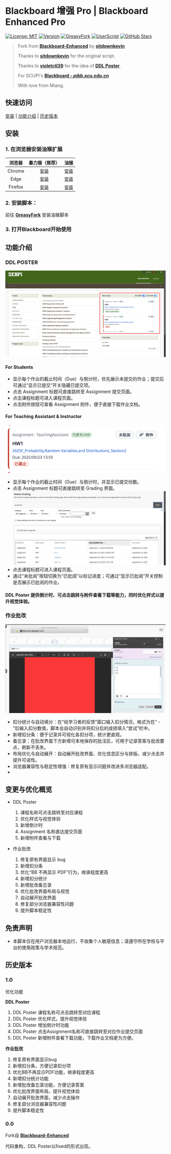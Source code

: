 # Blackboard 增强 Pro | Blackboard Enhanced Pro

[![License: MIT](https://img.shields.io/badge/License-MIT-yellow.svg)](https://opensource.org/licenses/MIT)
[![Version](https://img.shields.io/badge/Version-1.0.2-blue.svg)](https://github.com/YZKnight/Blackboard-Enhanced-Pro)
[![GreasyFork](https://img.shields.io/badge/GreasyFork-Install-brightgreen.svg)](https://greasyfork.org/zh-CN/scripts/550546-blackboard-%E5%A2%9E%E5%BC%BA-pro-blackboard-enhanced-pro)
[![UserScript](https://img.shields.io/badge/UserScript-Tampermonkey%20%7C%20Violentmonkey-orange.svg)](https://www.tampermonkey.net/)
[![GitHub Stars](https://img.shields.io/github/stars/YZKnight/Blackboard-Enhanced-Pro?style=social)](https://github.com/YZKnight/Blackboard-Enhanced-Pro)


> Fork from [**Blackboard-Enhanced**](https://github.com/sitdownkevin/Blackboard-Enhanced/tree/main) by [**sitdownkevin**](https://github.com/sitdownkevin)
> 
> Thanks to [**sitdownkevin**](https://github.com/sitdownkevin) for the original script.
>
> Thanks to [**violetctl39**](https://github.com/violetctl39) for the idea of [**DDL Poster**](https://github.com/violetctl39/pibbEnhanced).
> 
> For SCUPI's [**Blackboard - *pibb.scu.edu.cn***]((https://pibb.scu.edu.cn/webapps/login/))
>
> With love from Miang.


## 快速访问

[安装](#安装) | [功能介绍](#功能介绍) | [历史版本](#历史版本)

## 安装

### 1. 在浏览器安装油猴扩展

| 浏览器  |                                                         暴力猴（推荐）                                                          |                                                                   油猴                                                                    |
| :-----: | :-----------------------------------------------------------------------------------------------------------------------------: | :---------------------------------------------------------------------------------------------------------------------------------------: |
| Chrome  |            [安装](https://chrome.google.com/webstore/detail/violentmonkey/jinjaccalgkegednnccohejagnlnfdag?hl=zh-CN)            |                 [安装](https://chrome.google.com/webstore/detail/tampermonkey/dhdgffkkebhmkfjojejmpbldmpobfkfo?hl=zh-CN)                  |
|  Edge   | [安装](https://microsoftedge.microsoft.com/addons/detail/%E6%9A%B4%E5%8A%9B%E7%8C%B4/eeagobfjdenkkddmbclomhiblgggliao?hl=zh-CN) |                  [安装](https://microsoftedge.microsoft.com/addons/detail/tampermonkey/iikmkjmpaadaobahmlepeloendndfphd)                  |
| Firefox |                              [安装](https://addons.mozilla.org/en-US/firefox/addon/violentmonkey/)                              | [安装](https://addons.mozilla.org/en-US/firefox/addon/tampermonkey/?utm_source=addons.mozilla.org&utm_medium=referral&utm_content=search) |

### 2. 安装脚本：

前往 [**GreasyFork**](https://greasyfork.org/zh-CN/scripts/550546-blackboard-%E5%A2%9E%E5%BC%BA-pro-blackboard-enhanced-pro) 安装油猴脚本

### 3. 打开**Blackboard**开始使用

## 功能介绍

### DDL POSTER
![DDL POSTER](assets/图片1.png)

#### For Students

- 显示每个作业的截止时间（Due）与倒计时，优先展示未提交的作业；提交后可通过“显示已提交”开关隐藏已提交项。
- 点击 Assignment 标题可直接跳转至 Assignment 提交页面。
- 点击课程标题可进入课程页面。 
- 点击附件按钮可查看 Assignment 附件，便于直接下载作业文档。

#### For Teaching Assistant & Instructor
![DDL POSTER-TA](assets/图片2.png)

- 显示每个作业的截止时间（Due）与倒计时，并显示已提交份数。 
- 点击 Assignment 标题可直接跳转至 Grading 界面。 
![DDL POSTER-TA-Grading](assets/图片3.png)
- 点击课程标题可进入课程页面。 
- 通过“未批阅”按钮切换为“已批阅”以标记进度；可通过“显示已批阅”开关控制是否展示已批阅的作业。


#### DDL Poster 提供倒计时、可点击跳转与附件查看下载等能力，同时优化样式以提升视觉体验。


### 作业批改
![作业批改](assets/图片4.png)
- 扣分统计与自动填分：在“给学习者的反馈”窗口输入扣分情况，格式为在“ - ”后输入扣分数值，脚本会自动识别并将扣分后的成绩填入“尝试”栏中。
- 新增扣分条：便于记录并可视化各扣分项，统计更直观。
- 备忘录：在批改界面下方新增可本地保存的批注区，可用于记录答案与批改要点，刷新不丢失。
- 布局优化与自动展开：自动展开批改界面、优化信息区分与排版，减少点击并提升可读性。
- 浏览器兼容性与稳定性增强：修复原有显示问题并改进多浏览器适配。
- 
## 变更与优化概览
- DDL Poster
    1. 课程名称可点击跳转至对应课程
    2. 优化样式与视觉体验
    3. 新增倒计时
    4. Assignment 名称直达提交页面
    5. 新增附件查看与下载

- 作业批改
    1. 修复原有界面显示 bug
    2. 新增扣分条
    3. 优化“BB 不再显示 PDF”行为，继承程度更高
    4. 新增扣分统计
    5. 新增批改备忘录
    6. 优化批改界面布局与视觉
    7. 自动展开批改界面
    8. 修复部分浏览器兼容性问题
    9. 提升脚本稳定性


## 免责声明

- 本脚本仅在用户浏览器本地运行，不收集个人敏感信息；请遵守所在学校与平台的使用政策与学术规范。

## 历史版本


### 1.0

优化功能

**DDL Poster**
1. DDL Poster 课程名称可点击跳转至对应课程
2. DDL Poster 优化样式，提升视觉体验
3. DDL Poster 增加倒计时功能
4. DDL Poster 点击Assignment名称可直接跳转至对应作业提交页面
5. DDL Poster 新增附件查看下载功能，下载作业文档更为方便。

**作业批改**
1. 修复原有界面显示bug
2. 新增扣分条，方便记录扣分项
3. 优化BB不再显示PDF功能，继承程度更高
4. 新增扣分统计功能
5. 新增批改备忘录功能，方便记录答案
6. 优化批改界面布局，提升视觉体验
7. 自动展开批改界面，减少点击操作
8. 修复部分浏览器兼容性问题
9. 提升脚本稳定性



### 0.0

Fork自 [**Blackboard-Enhanced**](https://github.com/sitdownkevin/Blackboard-Enhanced) 

代码重构，DDL Poster以fixed的形式出现。